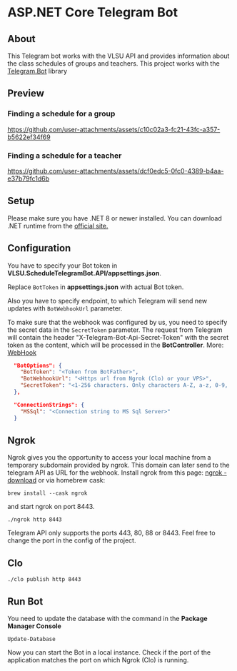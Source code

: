 # ASP.NET Core Telegram Bot 

## About 

This Telegram bot works with the VLSU API and provides information about the class schedules of groups and teachers.
This project works with the [Telegram.Bot](https://github.com/TelegramBots/Telegram.Bot) library

## Preview
### Finding a schedule for a group

https://github.com/user-attachments/assets/c10c02a3-fc21-43fc-a357-b5622ef34f69

### Finding a schedule for a teacher

https://github.com/user-attachments/assets/dcf0edc5-0fc0-4389-b4aa-e37b79fc1d6b

## Setup

Please make sure you have .NET 8 or newer installed. You can download .NET runtime from the [official site.](https://dotnet.microsoft.com/download)

## Configuration

You have to specify your Bot token in **VLSU.ScheduleTelegramBot.API/appsettings.json**. 

Replace `BotToken` in **appsettings.json** with actual Bot token. 

Also you have to specify endpoint, to which Telegram will send new updates with `BotWebhookUrl` parameter.

To make sure that the webhook was configured by us, you need to specify the secret data in the `SecretToken` parameter.
The request from Telegram will contain the header "X-Telegram-Bot-Api-Secret-Token" with the secret token as the content, which will be processed in the **BotController**.
More: [WebHook](https://core.telegram.org/bots/api#setwebhook)

```json
  "BotOptions": {
    "BotToken": "<Token from BotFather>",
    "BotWebhookUrl": "<Https url from Ngrok (Clo) or your VPS>",
    "SecretToken": "<1-256 characters. Only characters A-Z, a-z, 0-9, '_' and '-' are allowed.>"
  },

  "ConnectionStrings": {
    "MSSql": "<Connection string to MS Sql Server>"
  }
```

## Ngrok

Ngrok gives you the opportunity to access your local machine from a temporary subdomain provided by ngrok. This domain can later send to the telegram API as URL for the webhook.
Install ngrok from this page: [ngrok - download](https://ngrok.com/download) or via homebrew cask:

```shell
brew install --cask ngrok
```

and start ngrok on port 8443.

```shell
./ngrok http 8443 
```

Telegram API only supports the ports 443, 80, 88 or 8443. Feel free to change the port in the config of the project.

## Clo

```shell
./clo publish http 8443
```

## Run Bot

You need to update the database with the command in the **Package Manager Сonsole**
```shell
Update-Database
```

Now you can start the Bot in a local instance. Check if the port of the application matches the port on which Ngrok (Clo) is running.


